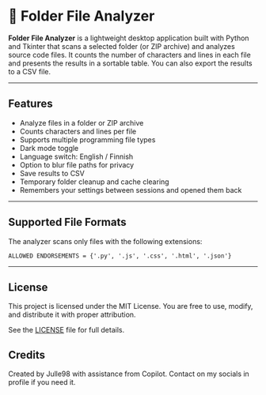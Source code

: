 # 📁 Folder File Analyzer

**Folder File Analyzer** is a lightweight desktop application built with Python and Tkinter that scans a selected folder (or ZIP archive) and analyzes source code files. It counts the number of characters and lines in each file and presents the results in a sortable table. You can also export the results to a CSV file.

---

## Features

- Analyze files in a folder or ZIP archive
- Counts characters and lines per file
- Supports multiple programming file types
- Dark mode toggle
- Language switch: English / Finnish 
- Option to blur file paths for privacy
- Save results to CSV
- Temporary folder cleanup and cache clearing
- Remembers your settings between sessions and opened them back

---

## Supported File Formats

The analyzer scans only files with the following extensions:
```
ALLOWED ENDORSEMENTS = {'.py', '.js', '.css', '.html', '.json'}
```
---

## License

This project is licensed under the MIT License. You are free to use, modify, and distribute it with proper attribution.

See the [LICENSE](LICENSE) file for full details.

## Credits

Created by Julle98 with assistance from Copilot.
Contact on my socials in profile if you need it.
